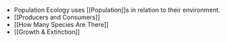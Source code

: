 - Population Ecology uses [[Population]]s in relation to their environment.
- [[Producers and Consumers]]
- [[How Many Species Are There]]
- [[Growth & Extinction]]
